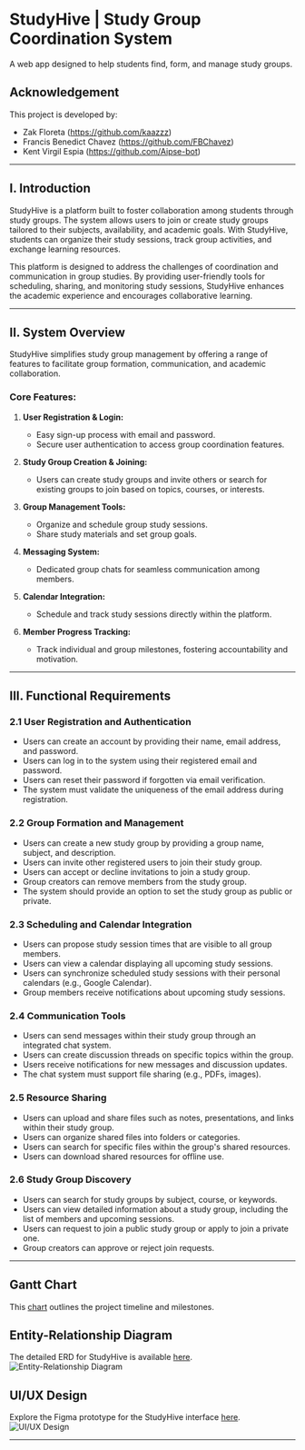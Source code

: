 # StudyHive | Study Group Coordination System  
A web app designed to help students find, form, and manage study groups.  

## Acknowledgement  
This project is developed by:  
- Zak Floreta (https://github.com/kaazzz)  
- Francis Benedict Chavez (https://github.com/FBChavez)  
- Kent Virgil Espia (https://github.com/Aipse-bot)  

---

## I. Introduction  

StudyHive is a platform built to foster collaboration among students through study groups. The system allows users to join or create study groups tailored to their subjects, availability, and academic goals. With StudyHive, students can organize their study sessions, track group activities, and exchange learning resources.  

This platform is designed to address the challenges of coordination and communication in group studies. By providing user-friendly tools for scheduling, sharing, and monitoring study sessions, StudyHive enhances the academic experience and encourages collaborative learning.  

---

## II. System Overview  

StudyHive simplifies study group management by offering a range of features to facilitate group formation, communication, and academic collaboration.  

### Core Features:  
1. **User Registration & Login:**  
   - Easy sign-up process with email and password.  
   - Secure user authentication to access group coordination features.  

2. **Study Group Creation & Joining:**  
   - Users can create study groups and invite others or search for existing groups to join based on topics, courses, or interests.  

3. **Group Management Tools:**  
   - Organize and schedule group study sessions.  
   - Share study materials and set group goals.  

4. **Messaging System:**  
   - Dedicated group chats for seamless communication among members.  

5. **Calendar Integration:**  
   - Schedule and track study sessions directly within the platform.  

6. **Member Progress Tracking:**  
   - Track individual and group milestones, fostering accountability and motivation.  

---

## III. Functional Requirements  

### 2.1 User Registration and Authentication  

- Users can create an account by providing their name, email address, and password.  
- Users can log in to the system using their registered email and password.  
- Users can reset their password if forgotten via email verification.  
- The system must validate the uniqueness of the email address during registration.  

### 2.2 Group Formation and Management  

- Users can create a new study group by providing a group name, subject, and description.  
- Users can invite other registered users to join their study group.  
- Users can accept or decline invitations to join a study group.  
- Group creators can remove members from the study group.  
- The system should provide an option to set the study group as public or private.  

### 2.3 Scheduling and Calendar Integration  

- Users can propose study session times that are visible to all group members.  
- Users can view a calendar displaying all upcoming study sessions.  
- Users can synchronize scheduled study sessions with their personal calendars (e.g., Google Calendar).  
- Group members receive notifications about upcoming study sessions.  

### 2.4 Communication Tools  

- Users can send messages within their study group through an integrated chat system.  
- Users can create discussion threads on specific topics within the group.  
- Users receive notifications for new messages and discussion updates.  
- The chat system must support file sharing (e.g., PDFs, images).  

### 2.5 Resource Sharing  

- Users can upload and share files such as notes, presentations, and links within their study group.  
- Users can organize shared files into folders or categories.  
- Users can search for specific files within the group's shared resources.  
- Users can download shared resources for offline use.  

### 2.6 Study Group Discovery  

- Users can search for study groups by subject, course, or keywords.  
- Users can view detailed information about a study group, including the list of members and upcoming sessions.  
- Users can request to join a public study group or apply to join a private one.  
- Group creators can approve or reject join requests.  
---

## Gantt Chart  
This [chart]([https://example.com](https://docs.google.com/spreadsheets/d/1N-WHbdRff3_XEj8DAm4W29-BmM5y81USY1xoHS-dNaU/edit?fbclid=IwY2xjawFY8FZleHRuA2FlbQIxMAABHe7LMOuun2_iUoyeoWwRcuwtUhRs42pmQHXDXUjFnNlzD0sJNmHMXiv15A_aem_ww9pwBZXeCJaA2p6AFry2g&pli=1&gid=0#gid=0)) outlines the project timeline and milestones.  

## Entity-Relationship Diagram  
The detailed ERD for StudyHive is available [here]([https://example.com](https://www.figma.com/board/4TaZ16npOXSoP1tR9cJpyf/ERD---STUDY-GROUP-COORDINATION-SYSTEM?node-id=0-1&node-type=canvas)).  
![Entity-Relationship Diagram](readme-images/ERD_StudyHive.png)  

## UI/UX Design  
Explore the Figma prototype for the StudyHive interface [here]([https://figma.com/project](https://www.figma.com/design/7Z9HEcJVhxUkmXlcbYPjhU/StudyHive?node-id=0-1&node-type=canvas)).  
![UI/UX Design](readme-images/UIUX_StudyHive.png)  

---

